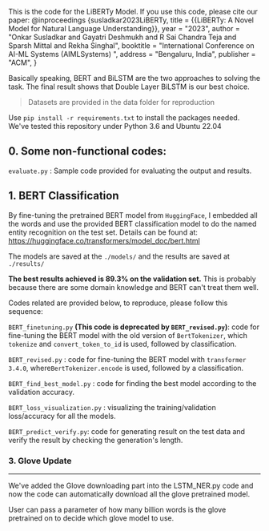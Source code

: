 
This is the code for the LiBERTy Model. If you use this code, please cite our paper:
@inproceedings {susladkar2023LiBERTy,
	title            = {{LiBERTy: A Novel Model for Natural Language Understanding}},
	year             = "2023",
	author           = "Onkar Susladkar and Gayatri Deshmukh and R Sai Chandra Teja and Sparsh Mittal and Rekha Singhal",
	booktitle        = "International Conference on AI-ML Systems (AIMLSystems) ",
	address          = "Bengaluru, India",
	publisher        = "ACM",
 }

Basically speaking, BERT and BiLSTM are the two approaches to solving the task. The final result shows that Double Layer BiLSTM is 
our best choice.

> Datasets are provided in the data folder for reproduction

Use `pip install -r requirements.txt` to install the packages needed. We've tested this repository under Python 3.6 and Ubuntu 22.04

## 0. Some non-functional codes:

`evaluate.py` : Sample code provided for evaluating the output and results.


## 1. BERT Classification 
By fine-tuning the pretrained BERT model from `HuggingFace`, I embedded all the words and
use the provided BERT classification model to do the named entity recognition on the test set. Details can be found at: https://huggingface.co/transformers/model_doc/bert.html

The models are saved at the `./models/` and the results are saved at `./results/`

**The best results achieved is 89.3% on the validation set.** This is probably because there are some domain knowledge and BERT can't treat them well.

Codes related are provided below, to reproduce, please follow this sequence:


`BERT_finetuning.py` **(This code is deprecated by `BERT_revised.py`)**: code for fine-tuning the BERT model with the old version of `BertTokenizer`, which `tokenize` and `convert_token_to_id` is used, followed by classification.

`BERT_revised.py` : code for fine-tuning the BERT model with `transformer 3.4.0`, where`BertTokenizer.encode` is used, followed by a classification.

`BERT_find_best_model.py` : code for finding the best model according to the validation accuracy.

`BERT_loss_visualization.py` : visualizing the training/validation loss/accuracy for all the models.

`BERT_predict_verify.py`: code for generating result on the test data and verify the result by checking the generation's length.


### 3. Glove Update
---
We've added the Glove downloading part into the LSTM_NER.py code and now the code can automatically download all the glove pretrained model.

User can pass a parameter of how many billion words is the glove pretrained on to decide which glove model to use.



